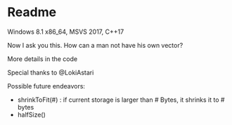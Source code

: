 # Readme

Windows 8.1 x86_64, MSVS 2017, C++17

Now I ask you this.
How can a man not have his own vector?

More details in the code

Special thanks to @LokiAstari

Possible future endeavors:
- shrinkToFit(#) : if current storage is larger than # Bytes, it shrinks it to # bytes
- halfSize()

